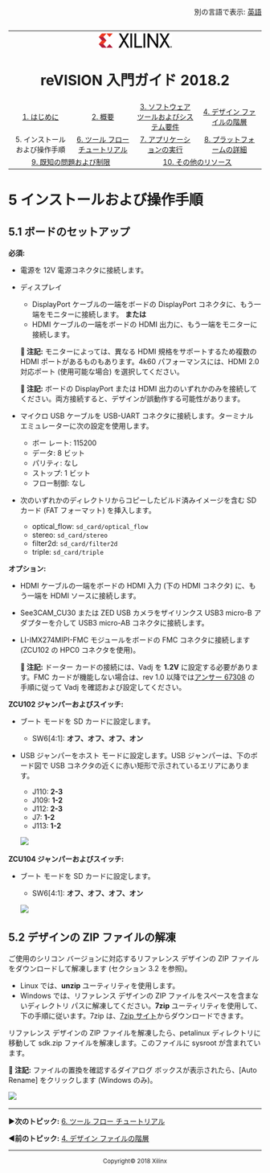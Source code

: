 ﻿<p align="right">
            別の言語で表示: <a href="../operating-instructions.md">英語</a>    <table style="width:100%"><table style="width:100%">
  <tr>

<th width="100%" colspan="6"><img src="https://github.com/Xilinx/Image-Collateral/blob/main/xilinx-logo.png?raw=true" width="30%"/><h1>reVISION 入門ガイド 2018.2</h1>
</th>

  </tr>
  <tr>
    <td width="17%" align="center"><a href="README.md">1. はじめに</a></td>
    <td width="16%" align="center"><a href="overview.md">2. 概要</a></td>
    <td width="17%" align="center"><a href="software-tools-system-requirements.md">3. ソフトウェア ツールおよびシステム要件</a></td>
    <td width="17%" align="center"><a href="design-file-hierarchy.md">4. デザイン ファイルの階層</a></td>
</tr>
<tr>
    <td width="17%" align="center">5. インストールおよび操作手順</td>
    <td width="16%" align="center"><a href="tool-flow-tutorials.md">6. ツール フロー チュートリアル</a></td>
    <td width="17%" align="center"><a href="run-application.md">7. アプリケーションの実行</a></td>
    <td width="17%" align="center"><a href="platform-details.md">8. プラットフォームの詳細</a></td>    
  </tr>
<tr>
    <td width="17%" align="center" colspan="2"><a href="known-issues-limitations.md">9. 既知の問題および制限</a></td>
    <td width="16%" align="center" colspan="2"><a href="additional-references.md">10. その他のリソース</a></td>
</tr>
</table>

# 5 インストールおよび操作手順

## 5.1 ボードのセットアップ

**必須:**
* 電源を 12V 電源コネクタに接続します。
* ディスプレイ
  * DisplayPort ケーブルの一端をボードの DisplayPort コネクタに、もう一端をモニターに接続します。 **または**
  * HDMI ケーブルの一端をボードの HDMI 出力に、もう一端をモニターに接続します。

  **:pushpin: 注記:** モニターによっては、異なる HDMI 規格をサポートするため複数の HDMI ポートがあるものもあります。4k60 パフォーマンスには、HDMI 2.0 対応ポート (使用可能な場合) を選択してください。

  **:pushpin: 注記:** ボードの DisplayPort または HDMI 出力のいずれかのみを接続してください。両方接続すると、デザインが誤動作する可能性があります。

* マイクロ USB ケーブルを USB-UART コネクタに接続します。ターミナル エミュレーターに次の設定を使用します。
  * ボー レート: 115200
  * データ: 8 ビット
  * パリティ: なし
  * ストップ: 1 ビット
  * フロー制御: なし

* 次のいずれかのディレクトリからコピーしたビルド済みイメージを含む SD カード (FAT フォーマット) を挿入します。
  * optical_flow: `sd_card/optical_flow`
  * stereo: `sd_card/stereo`
  * filter2d: `sd_card/filter2d`
  * triple: `sd_card/triple`

**オプション:**
* HDMI ケーブルの一端をボードの HDMI 入力 (下の HDMI コネクタ) に、もう一端を HDMI ソースに接続します。
* See3CAM_CU30 または ZED USB カメラをザイリンクス USB3 micro-B アダプターを介して USB3 micro-AB コネクタに接続します。
* LI-IMX274MIPI-FMC モジュールをボードの FMC コネクタに接続します (ZCU102 の HPC0 コネクタを使用)。

  **:pushpin: 注記:** ドーター カードの接続には、Vadj を **1.2V** に設定する必要があります。FMC カードが機能しない場合は、rev 1.0 以降では[アンサー 67308](https://japan.xilinx.com/support/answers/67308.html) の手順に従って Vadj を確認および設定してください。

**ZCU102 ジャンパーおよびスイッチ:**
* ブート モードを SD カードに設定します。
  * SW6[4:1]: **オフ、オフ、オフ、オン**
* USB ジャンパーをホスト モードに設定します。USB ジャンパーは、下のボード図で USB コネクタの近くに赤い矩形で示されているエリアにあります。
  * J110: **2-3**
  * J109: **1-2**
  * J112: **2-3**
  * J7: **1-2**
  * J113: **1-2**

  ![](./images/zcu102_rv_board_setup_2017.4.jpg)

**ZCU104 ジャンパーおよびスイッチ:**
* ブート モードを SD カードに設定します。
  * SW6[4:1]: **オフ、オフ、オフ、オン**

  ![](./images/zcu104_board_setup_2017.4.jpg)

## 5.2 デザインの ZIP ファイルの解凍

ご使用のシリコン バージョンに対応するリファレンス デザインの ZIP ファイルをダウンロードして解凍します (セクション 3.2 を参照)。
* Linux では、**unzip** ユーティリティを使用します。
* Windows では、リファレンス デザインの ZIP ファイルをスペースを含まないディレクトリ パスに解凍してください。**7zip** ユーティリティを使用して、下の手順に従います。7zip は、[7zip サイト](http://www.7-zip.org/)からダウンロードできます。

リファレンス デザインの ZIP ファイルを解凍したら、petalinux ディレクトリに移動して sdk.zip ファイルを解凍します。このファイルに sysroot が含まれています。

**:pushpin: 注記:** ファイルの置換を確認するダイアログ ボックスが表示されたら、[Auto Rename] をクリックします (Windows のみ)。

  ![](./images/7zip-1.jpg)

<hr/>

:arrow_forward:**次のトピック:**  [6.  ツール フロー チュートリアル](tool-flow-tutorials.md)

:arrow_backward:**前のトピック:**  [4.  デザイン ファイルの階層](design-file-hierarchy.md)
<hr/>
<p align="center"><sup>Copyright&copy; 2018 Xilinx</sup></p>
